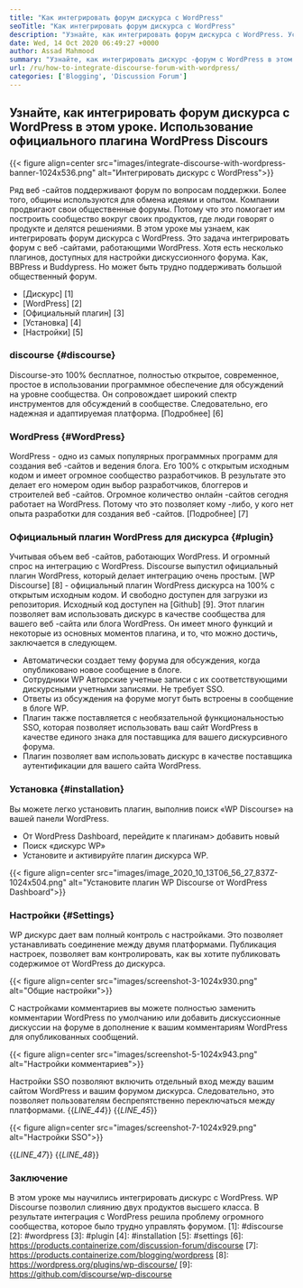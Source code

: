 ```yaml
---
title: "Как интегрировать форум дискурса с WordPress" 
seoTitle: "Как интегрировать форум дискурса с WordPress" 
description: "Узнайте, как интегрировать форум дискурса с WordPress. Установка и конфигурация официального плагина дискурса для WordPress." 
date: Wed, 14 Oct 2020 06:49:27 +0000
author: Assad Mahmood
summary: "Узнайте, как интегрировать дискурс -форум с WordPress в этом уроке. Использование официального плагина WordPress Discours" 
url: /ru/how-to-integrate-discourse-forum-with-wordpress/
categories: ['Blogging', 'Discussion Forum']
---
```


## Узнайте, как интегрировать форум дискурса с WordPress в этом уроке. Использование официального плагина WordPress Discours

{{< figure align=center src="images/integrate-discourse-with-wordpress-banner-1024x536.png" alt="Интегрировать дискурс с WordPress">}}

Ряд веб -сайтов поддерживают форум по вопросам поддержки. Более того, общины используются для обмена идеями и опытом. Компании продвигают свои общественные форумы. Потому что это помогает им построить сообщество вокруг своих продуктов, где люди говорят о продукте и делятся решениями. В этом уроке мы узнаем, как интегрировать форум дискурса с WordPress.
Это задача интегрировать форум с веб -сайтами, работающими WordPress. Хотя есть несколько плагинов, доступных для настройки дискуссионного форума. Как, BBPress и Buddypress. Но может быть трудно поддерживать большой общественный форум.
  * [Дискурс] [1]
  * [WordPress] [2]
  * [Официальный плагин] [3]
  * [Установка] [4]
  * [Настройки] [5]

### discourse {#discourse}
Discourse-это 100% бесплатное, полностью открытое, современное, простое в использовании программное обеспечение для обсуждений на уровне сообщества. Он сопровождает широкий спектр инструментов для обсуждений в сообществе. Следовательно, его надежная и адаптируемая платформа. [Подробнее] [6]

### WordPress {#WordPress}
WordPress - одно из самых популярных программных программ для создания веб -сайтов и ведения блога. Его 100% с открытым исходным кодом и имеет огромное сообщество разработчиков. В результате это делает его номером один выбор разработчиков, блоггеров и строителей веб -сайтов. Огромное количество онлайн -сайтов сегодня работает на WordPress. Потому что это позволяет кому -либо, у кого нет опыта разработки для создания веб -сайтов. [Подробнее] [7]

### Официальный плагин WordPress для дискурса {#plugin}
Учитывая объем веб -сайтов, работающих WordPress. И огромный спрос на интеграцию с WordPress. Discourse выпустил официальный плагин WordPress, который делает интеграцию очень простым.
[WP Discourse] [8] - официальный плагин WordPress дискурса на 100% с открытым исходным кодом. И свободно доступен для загрузки из репозитория. Исходный код доступен на [Github] [9].
Этот плагин позволяет вам использовать дискурс в качестве сообщества для вашего веб -сайта или блога WordPress. Он имеет много функций и некоторые из основных моментов плагина, и то, что можно достичь, заключается в следующем.
  * Автоматически создает тему форума для обсуждения, когда опубликовано новое сообщение в блоге.
  * Сотрудники WP Авторские учетные записи с их соответствующими дискурсными учетными записями. Не требует SSO.
  * Ответы из обсуждения на форуме могут быть встроены в сообщение в блоге WP.
  * Плагин также поставляется с необязательной функциональностью SSO, которая позволяет использовать ваш сайт WordPress в качестве единого знака для поставщика для вашего дискурсивного форума.
  * Плагин позволяет вам использовать дискурс в качестве поставщика аутентификации для вашего сайта WordPress.

### Установка {#installation}
Вы можете легко установить плагин, выполнив поиск «WP Discourse» на вашей панели WordPress.
  * От WordPress Dashboard, перейдите к плагинам> добавить новый
  * Поиск «дискурс WP»
  * Установите и активируйте плагин дискурса WP.

{{< figure align=center src="images/image_2020_10_13T06_56_27_837Z-1024x504.png" alt="Установите плагин WP Discourse от WordPress Dashboard">}}


### Настройки {#Settings}
WP дискурс дает вам полный контроль с настройками. Это позволяет устанавливать соединение между двумя платформами. Публикация настроек, позволяет вам контролировать, как вы хотите публиковать содержимое от WordPress до дискурса.

{{< figure align=center src="images/screenshot-3-1024x930.png" alt="Общие настройки">}}

С настройками комментариев вы можете полностью заменить комментарии WordPress по умолчанию или добавить дискуссионные дискуссии на форуме в дополнение к вашим комментариям WordPress для опубликованных сообщений.

{{< figure align=center src="images/screenshot-5-1024x943.png" alt="Настройки комментариев">}}

Настройки SSO позволяют включить отдельный вход между вашим сайтом WordPress и вашим форумом дискурса. Следовательно, это позволяет пользователям беспрепятственно переключаться между платформами.
{{_LINE_44_}}
{{_LINE_45_}}

{{< figure align=center src="images/screenshot-7-1024x929.png" alt="Настройки SSO">}}

{{_LINE_47_}}
{{_LINE_48_}}

### Заключение
В этом уроке мы научились интегрировать дискурс с WordPress. WP Discourse позволил слиянию двух продуктов высшего класса. В результате интеграция с WordPress решила проблему огромного сообщества, которое было трудно управлять форумом.
[1]: #discourse
[2]: #wordpress
[3]: #plugin
[4]: #installation
[5]: #settings
[6]: https://products.containerize.com/discussion-forum/discourse
[7]: https://products.containerize.com/blogging/wordpress
[8]: https://wordpress.org/plugins/wp-discourse/
[9]: https://github.com/discourse/wp-discourse
